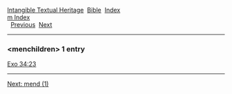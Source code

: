 [Intangible Textual Heritage](../../index)  [Bible](../index) 
[Index](index)   
[m Index](_m_)  
  [Previous](c07303)  [Next](c07305) 

------------------------------------------------------------------------

### &lt;menchildren&gt; 1 entry

[Exo 34:23](../kjv/exo034.htm#023)  

------------------------------------------------------------------------

[Next: mend (1)](c07305)
